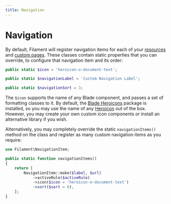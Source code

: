 ```yaml
---
title: Navigation
---
```


# Navigation

By default, Filament will register navigation items for each of your [resources](/docs/resources) and [custom pages](/docs/pages). These classes contain static properties that you can override, to configure that navigation item and its order:

```php
public static $icon = 'heroicon-o-document-text';

public static $navigationLabel = 'Custom Navigation Label';

public static $navigationSort = 3;
```

The `$icon` supports the name of any Blade component, and passes a set of formatting classes to it. By default, the [Blade Heroicons](https://github.com/blade-ui-kit/blade-heroicons) package is installed, so you may use the name of any [Heroicon](https://heroicons.com) out of the box. However, you may create your own custom icon components or install an alternative library if you wish.

Alternatively, you may completely override the static `navigationItems()` method on the class and register as many custom navigation items as you require:

```php
use Filament\NavigationItem;

public static function navigationItems()
{
    return [
        NavigationItem::make($label, $url)
            ->activeRule($activeRule)
            ->icon($icon = 'heroicon-o-document-text')
            ->sort($sort = 0),
    ];
}
```
